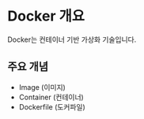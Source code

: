 # Docker 개요

Docker는 컨테이너 기반 가상화 기술입니다.

## 주요 개념

- Image (이미지)
- Container (컨테이너)
- Dockerfile (도커파일)
